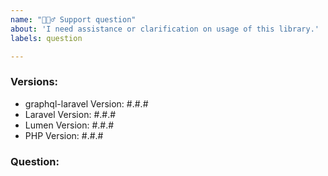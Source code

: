 ```yaml
---
name: "🙋🏼‍♂️ Support question"
about: 'I need assistance or clarification on usage of this library.'
labels: question

---
```

<!--
Alternative you can also use our Slack workspace: https://join.slack.com/t/rebing-graphql/shared_invite/enQtNTE5NjQzNDI5MzQ4LWVjMTMxNzIyZjBlNTFhZGQ5MDVjZDAwZDNjODA3ODE2NjdiOGJkMjMwMTZkZmNhZjhiYTE1MjEyNDk0MWJmMzk
-->

### Versions:
- graphql-laravel Version: #.#.#
- Laravel Version: #.#.# <!-- remove if not applicable -->
- Lumen Version: #.#.# <!-- remove if not applicable -->
- PHP Version: #.#.#

### Question:

